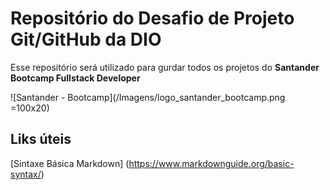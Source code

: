 # Repositório do Desafio de Projeto Git/GitHub da DIO

Esse repositório será utilizado para gurdar todos os projetos do **Santander Bootcamp Fullstack Developer**


![Santander - Bootcamp](/Imagens/logo_santander_bootcamp.png =100x20)




## Liks úteis
[Sintaxe Básica Markdown] (https://www.markdownguide.org/basic-syntax/)

